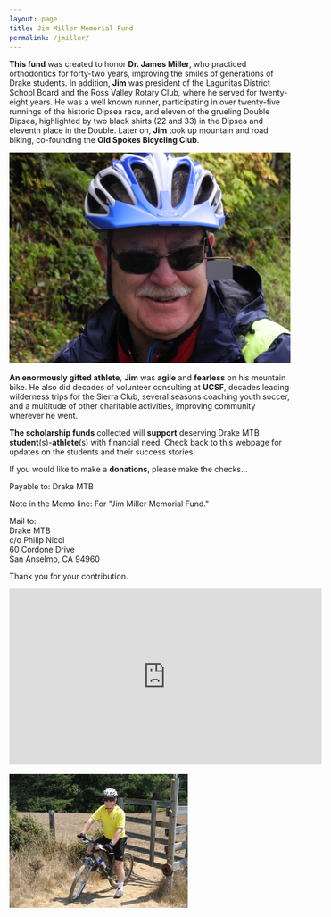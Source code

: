 ```yaml
---
layout: page
title: Jim Miller Memorial Fund
permalink: /jmiller/
---
```


**This fund** was created to honor **Dr. James Miller**, who practiced orthodontics for forty-two years, improving the smiles of generations of Drake students. In addition, **Jim** was president of the Lagunitas District School Board and the Ross Valley Rotary Club, where he served for twenty-eight years. He was a well known runner, participating in over twenty-five runnings of the historic Dipsea race, and eleven of the grueling Double Dipsea, highlighted by two black shirts (22 and 33) in the Dipsea and eleventh place in the Double. Later on, **Jim** took up mountain and road biking, co-founding the **Old Spokes Bicycling Club**.

![jimmiller](../images/miller-head.jpg)

**An enormously gifted athlete**, **Jim** was **agile** and **fearless** on his mountain bike. He also did decades of volunteer consulting at **UCSF**, decades leading wilderness trips for the Sierra Club, several seasons coaching youth soccer, and a multitude of other charitable activities, improving community wherever he went.

**The scholarship funds** collected will **support** deserving Drake MTB **student**(s)-**athlete**(s) with financial need. Check back to this webpage for updates on the students and their success stories!

If you would like to make a **donations**, please make the checks...

Payable to: Drake MTB

Note in the Memo line: For "Jim Miller Memorial Fund."

Mail to:<br>
Drake MTB<br>
c/o Philip Nicol<br>
60 Cordone Drive<br>
San Anselmo, CA 94960

Thank you for your contribution.

<iframe width="560" height="315" src="https://www.youtube.com/embed/Q1W5G0LjVPQ" frameborder="0" allowfullscreen="">
</iframe>

![jimmiller](../images/jmiller.jpg)
